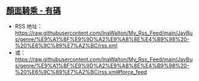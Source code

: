 ## [顏面騎乘 - 有碼](https://www.javbus.com/genre/4w)
 - RSS 地址：https://raw.githubusercontent.com/InaWalton/My_Rss_Feed/main/JavBus/genre/%E9%A1%8F%E9%9D%A2%E9%A8%8E%E4%B9%98%20-%20%E6%9C%89%E7%A2%BC/rss.xml
 - 或：https://raw.githubusercontent.com/InaWalton/My_Rss_Feed/main/JavBus/genre/%E9%A1%8F%E9%9D%A2%E9%A8%8E%E4%B9%98%20-%20%E6%9C%89%E7%A2%BC/rss.xml#force_feed